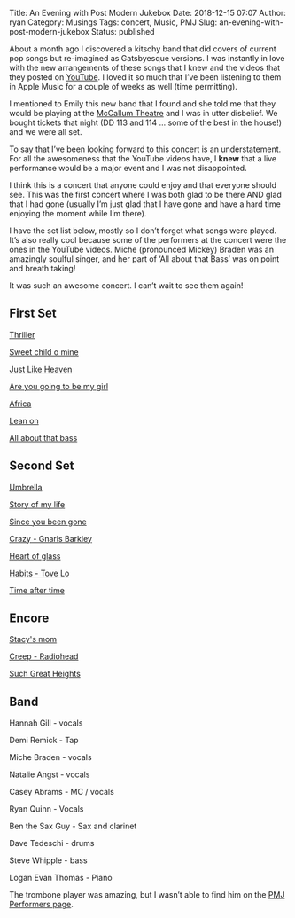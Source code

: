 Title: An Evening with Post Modern Jukebox
Date: 2018-12-15 07:07
Author: ryan
Category: Musings
Tags: concert, Music, PMJ
Slug: an-evening-with-post-modern-jukebox
Status: published

About a month ago I discovered a kitschy band that did covers of current pop songs but re-imagined as Gatsbyesque versions. I was instantly in love with the new arrangements of these songs that I knew and the videos that they posted on [YouTube](https://www.youtube.com/user/ScottBradleeLovesYa). I loved it so much that I’ve been listening to them in Apple Music for a couple of weeks as well (time permitting).

I mentioned to Emily this new band that I found and she told me that they would be playing at the [McCallum Theatre](http://www.mccallumtheatre.com) and I was in utter disbelief. We bought tickets that night (DD 113 and 114 ... some of the best in the house!) and we were all set.

To say that I’ve been looking forward to this concert is an understatement. For all the awesomeness that the YouTube videos have, I **knew** that a live performance would be a major event and I was not disappointed.

I think this is a concert that anyone could enjoy and that everyone should see. This was the first concert where I was both glad to be there AND glad that I had gone (usually I’m just glad that I have gone and have a hard time enjoying the moment while I’m there).

I have the set list below, mostly so I don’t forget what songs were played. It’s also really cool because some of the performers at the concert were the ones in the YouTube videos. Miche (pronounced Mickey) Braden was an amazingly soulful singer, and her part of ‘All about that Bass’ was on point and breath taking!

It was such an awesome concert. I can’t wait to see them again!

## First Set

[Thriller](https://youtu.be/td-_pUPVjdo)

[Sweet child o mine](https://youtu.be/kJ3BAF_15yQ)

[Just Like Heaven](https://youtu.be/Fjd1seT1mMQ)

[Are you going to be my girl](https://youtu.be/Cdo0lfWoqws)

[Africa](https://youtu.be/IUlRavyDP6o)

[Lean on](https://youtu.be/nzFJNsij38c)

[All about that bass](https://youtu.be/G-N3alxKyjE)

## Second Set

[Umbrella](https://youtu.be/OBmlCZTF4Xs)

[Story of my life](https://youtu.be/FASi9lrUoYM)

[Since you been gone](https://youtu.be/lhod-UI40C0)

[Crazy - Gnarls Barkley](https://youtu.be/FyFwko9O2UE)

[Heart of glass](https://youtu.be/DTMoipsvGNc)

[Habits - Tove Lo](https://youtu.be/7hHZnvjCbVw)

[Time after time](https://youtu.be/yKcPEtKu7CM)

## Encore

[Stacy's mom](https://youtu.be/T2kOj-GFN8k)

[Creep - Radiohead](https://youtu.be/m3lF2qEA2cw)

[Such Great Heights](https://youtu.be/tti76BnCL98)

## Band

Hannah Gill - vocals

Demi Remick - Tap

Miche Braden - vocals

Natalie Angst - vocals

Casey Abrams - MC / vocals

Ryan Quinn - Vocals

Ben the Sax Guy - Sax and clarinet

Dave Tedeschi - drums

Steve Whipple - bass

Logan Evan Thomas - Piano

The trombone player was amazing, but I wasn’t able to find him on the [PMJ Performers page](http://postmodernjukebox.com/performers/).
